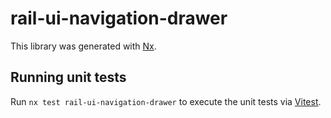 # rail-ui-navigation-drawer

This library was generated with [Nx](https://nx.dev).

## Running unit tests

Run `nx test rail-ui-navigation-drawer` to execute the unit tests via [Vitest](https://vitest.dev/).
